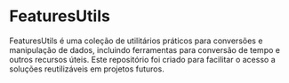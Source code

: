 # FeaturesUtils
FeaturesUtils é uma coleção de utilitários práticos para conversões e manipulação de dados, incluindo ferramentas para conversão de tempo e outros recursos úteis. Este repositório foi criado para facilitar o acesso a soluções reutilizáveis em projetos futuros.
